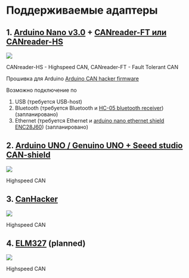 # Поддерживаемые адаптеры

## 	1. [Arduino Nano v3.0](https://www.arduino.cc/en/Main/ArduinoBoardNano) + [CANreader-FT или CANreader-HS](canreader-device.md)

![](https://www.arduino.cc/en/uploads/Main/ArduinoNanoFront_3_sm.jpg)

CANreader-HS - Highspeed CAN, CANreader-FT - Fault Tolerant CAN

Прошивка для Arduino [Arduino CAN hacker firmware](https://github.com/autowp/can-usb)

Возможно подключение по

1. USB (требуется USB-host)
2. Bluetooth (требуется Bluetooth и [HC-05 bluetooth receiver](http://www.ebay.com/sch/i.html?_nkw=HC-05%20bluetooth)) (запланировано)
3. Ethernet (требуется Ethernet и [arduino nano ethernet shield ENC28J60](http://www.ebay.com/sch/i.html?_nkw=arduino+nano+ENC28J60)) (запланировано)

## 2. [Arduino UNO / Genuino UNO + Seeed studio CAN-shield](seeed-can-bus-shield.md)

![](http://www.seeedstudio.com/wiki/images/d/de/Can_bus_shield_all.jpg)

Highspeed CAN

## 3. [CanHacker](canhacker.md)

![](http://can.web-box.ru/_mod_files/ce_images/obschij.jpg)

Highspeed CAN

## 4. [ELM327](ELM327.md) (planned)

![](http://www.pichoststone.com/pic/nikingstore/EA/EA00026/n5/0.jpg)

Highspeed CAN

